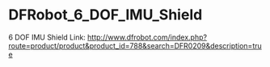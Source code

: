 DFRobot_6_DOF_IMU_Shield
========================
6 DOF IMU Shield
Link:
http://www.dfrobot.com/index.php?route=product/product&product_id=788&search=DFR0209&description=true

